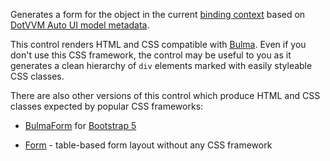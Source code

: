 Generates a form for the object in the current [binding context](~/pages/concepts/data-binding/binding-context) based on [DotVVM Auto UI model metadata](~/pages/concepts/auto-ui/metadata).

This control renders HTML and CSS compatible with [Bulma](https://bulma.io/). Even if you don't use this CSS framework, the control may be useful to you as it generates a clean hierarchy of `div` elements marked with easily styleable CSS classes.

There are also other versions of this control which produce HTML and CSS classes expected by popular CSS frameworks: 

* [BulmaForm](./BulmaForm) for [Bootstrap 5](https://getbootstrap.com/) 

* [Form](./Form) - table-based form layout without any CSS framework